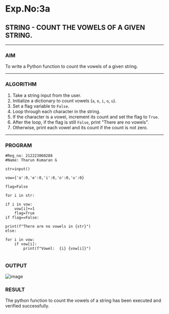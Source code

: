 # Exp.No:3a
## STRING - COUNT THE VOWELS OF A GIVEN STRING.
---

### AIM  
To write a Python function to count the vowels of a given string.

---

### ALGORITHM

1. Take a string input from the user.
2. Initialize a dictionary to count vowels (`a`, `e`, `i`, `o`, `u`).
3. Set a flag variable to `False`.
4. Loop through each character in the string.
5. If the character is a vowel, increment its count and set the flag to `True`.
6. After the loop, if the flag is still `False`, print "There are no vowels".
7. Otherwise, print each vowel and its count if the count is not zero.


---

### PROGRAM

```
#Reg_no: 212223060288
#Name: Tharun Kumaran G

str=input()

vow={'a':0,'e':0,'i':0,'o':0,'u':0}

flag=False

for i in str:

if i in vow:
    vow[i]+=1
    flag=True
if flag==False:

print(f"There are no vowels in {str}")
else:

for i in vow:
    if vow[i]:
        print(f"Vowel:  {i} {vow[i]}")


```

### OUTPUT

![image](https://github.com/user-attachments/assets/a64232fb-b5b6-43d0-a660-1c2eaac4d5c5)

### RESULT

The python function to count the vowels of a string has been executed and verified successfully.
